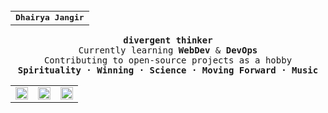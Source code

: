 <br>
<table width="100%" align="center">
  <tr>
    <td align="center">
      <strong><samp>Dhairya Jangir</samp></strong>
    </td>
  </tr>
</table>

<p align="center">
  <samp>
    <strong> divergent thinker</strong> <br>
    Currently learning <strong>WebDev</strong> & <strong>DevOps</strong><br>
    Contributing to open-source projects as a hobby <br>
    <strong> Spirituality · Winning · Science · Moving Forward · Music </strong> 
  </samp> 
  <br>
  <table width="100%" align="center">
    <tr>
      <td align="center">
          <a href="https://www.linkedin.com/in/dhairya-jangir-163aaa318/" target="_blank"> <img src="https://github.com/user-attachments/assets/57c7957f-fa7d-49aa-a599-9fde642b9c18" alt="LinkedIn" width="20"></a>
      </td>
      <td align="center">
          <a href="https://x.com/DhairyaJangir" target="_blank"> <img src="https://github.com/user-attachments/assets/59f53131-f249-4bdc-9cd5-5c56a6a01be0" alt="X" width="20"></a>      
      </td>
      <td align="center">
          <a href="https://leetcode.com/u/dhairyasquad73/" target="_blank"> <img src="https://github.com/user-attachments/assets/b0ee06d2-d250-49d3-868c-fb9b230da396" alt="LeetCode" width="20"> </a>      
      </td>
    </tr>
  </table>
</p>



<!--
<p align="center">
  <img src="https://github-readme-activity-graph.vercel.app/graph?username=dhairyajangir&theme=react-dark&hide_border=true&area=true" alt="GitHub Contribution Graph"/>
</p>

<a href="https://github.com/dhairyajangir/"><img height="137px" src="https://github-readme-stats.vercel.app/api?username=dhairyajangir&hide_title=true&hide_border=true&show_icons=true&include_all_commits=true&count_private=true&line_height=21&text_color=000&icon_color=000&bg_color=0,ea6161,ffc64d,fffc4d,52fa5a&theme=graywhite" /><img height="137px" src="https://github-readme-stats.vercel.app/api/top-langs/?username=dhairyajangir&hide=html&hide_title=true&hide_border=true&layout=compact&langs_count=6&exclude_repo=comp426,Redventures-Movie-Quotes&text_color=000&icon_color=fff&bg_color=0,52fa5a,4dfcff,c64dff&theme=graywhite" /></a>
--!>




